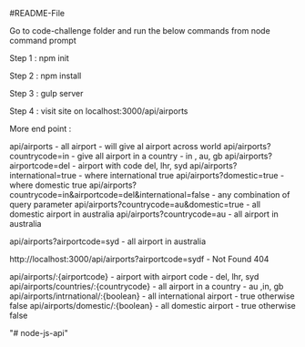 #README-File 

Go to code-challenge folder and run the below commands from node command prompt 

Step 1 : npm init

Step 2 : npm install

Step 3 : gulp server 

Step 4 : visit site on localhost:3000/api/airports

More end point :
 
api/airports   - all airport               - will give al airport across world
api/airports?countrycode=in                - give all airport in a country   -  in , au, gb
api/airports?airportcode=del               - airport with code del, lhr, syd
api/airports?international=true            - where international true
api/airports?domestic=true                 - where domestic true
api/airports?countrycode=in&airportcode=del&international=false        - any combination of query parameter
api/airports?countrycode=au&domestic=true        - all domestic airport in australia
api/airports?countrycode=au                  - all airport in australia

api/airports?airportcode=syd                 - all airport in australia

http://localhost:3000/api/airports?airportcode=sydf          -  Not Found 404 




api/airports/:{airportcode}                             -  airport with airport code  - del, lhr, syd         
api/airports/countries/:{countrycode}                 -  all airport in a country   - au ,in, gb
api/airports/intrnational/:{boolean}                  -  all international airport  - true otherwise false
api/airports/domestic/:{boolean}                      -  all domestic airport  -  true otherwise false





"# node-js-api" 
